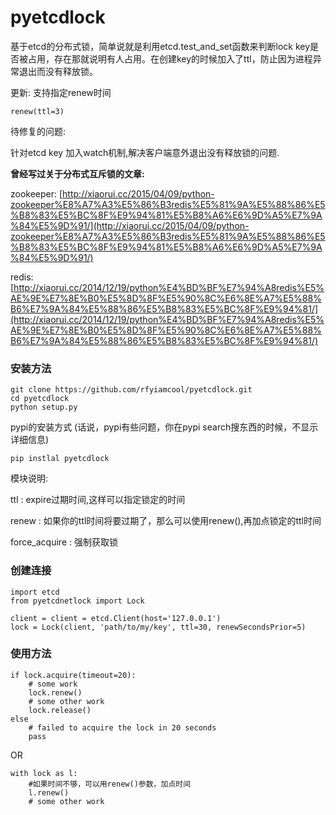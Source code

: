 # pyetcdlock

基于etcd的分布式锁，简单说就是利用etcd.test_and_set函数来判断lock key是否被占用，存在那就说明有人占用。在创建key的时候加入了ttl，防止因为进程异常退出而没有释放锁。

更新:
支持指定renew时间

```
renew(ttl=3)
```

待修复的问题:

针对etcd key 加入watch机制,解决客户端意外退出没有释放锁的问题.


**曾经写过关于分布式互斥锁的文章:**

zookeeper:
[http://xiaorui.cc/2015/04/09/python-zookeeper%E8%A7%A3%E5%86%B3redis%E5%81%9A%E5%88%86%E5%B8%83%E5%BC%8F%E9%94%81%E5%B8%A6%E6%9D%A5%E7%9A%84%E5%9D%91/](http://xiaorui.cc/2015/04/09/python-zookeeper%E8%A7%A3%E5%86%B3redis%E5%81%9A%E5%88%86%E5%B8%83%E5%BC%8F%E9%94%81%E5%B8%A6%E6%9D%A5%E7%9A%84%E5%9D%91/) 

redis:
[http://xiaorui.cc/2014/12/19/python%E4%BD%BF%E7%94%A8redis%E5%AE%9E%E7%8E%B0%E5%8D%8F%E5%90%8C%E6%8E%A7%E5%88%B6%E7%9A%84%E5%88%86%E5%B8%83%E5%BC%8F%E9%94%81/](http://xiaorui.cc/2014/12/19/python%E4%BD%BF%E7%94%A8redis%E5%AE%9E%E7%8E%B0%E5%8D%8F%E5%90%8C%E6%8E%A7%E5%88%B6%E7%9A%84%E5%88%86%E5%B8%83%E5%BC%8F%E9%94%81/)

### 安装方法

```
git clone https://github.com/rfyiamcool/pyetcdlock.git
cd pyetcdlock
python setup.py
```

pypi的安装方式 (话说，pypi有些问题，你在pypi search搜东西的时候，不显示详细信息)

```
pip instlal pyetcdlock
```

模块说明:

ttl     : expire过期时间,这样可以指定锁定的时间

renew   : 如果你的ttl时间将要过期了，那么可以使用renew(),再加点锁定的ttl时间

force_acquire : 强制获取锁


### 创建连接

```
import etcd
from pyetcdnetlock import Lock

client = client = etcd.Client(host='127.0.0.1')
lock = Lock(client, 'path/to/my/key', ttl=30, renewSecondsPrior=5)
```

###  使用方法

```
if lock.acquire(timeout=20):
    # some work
    lock.renew()
    # some other work
    lock.release() 
else
    # failed to acquire the lock in 20 seconds
    pass

```

OR

```
with lock as l:
    #如果时间不够，可以用renew()参数，加点时间
    l.renew()
    # some other work
```

